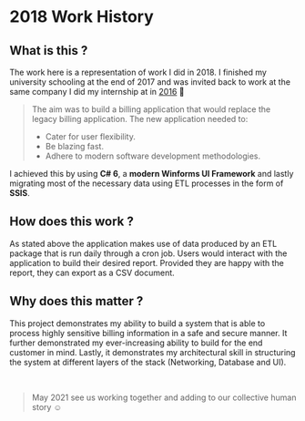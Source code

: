 # 2018 Work History

## What is this ?

The work here is a representation of work I did in 2018. I finished my university schooling at the end of 2017 and was invited back to work at the same company I did my internship at in [2016](https://github.com/Lwachira/2016-Internship) :partying_face:

> The aim was to build a billing application that would replace the legacy billing application. The new application needed to:
>- Cater for user flexibility.
>- Be blazing fast.
>- Adhere to modern software development methodologies.

I achieved this by using **C# 6**, a **modern Winforms UI Framework** and lastly migrating most of the necessary data using ETL processes in the form of **SSIS**.

## How does this work ?

As stated above the application makes use of data produced by an ETL package that is run daily through a cron job. Users would interact with the application to build their desired report. Provided they are happy with the report, they can export as a CSV document. 


## Why does this matter ?

This project demonstrates my ability to build a system that is able to process highly sensitive billing information in a safe and secure manner. It further demonstrated my ever-increasing ability to build for the end customer in mind. Lastly, it demonstrates my architectural skill in structuring the system at different layers of the stack (Networking, Database and UI).

<br/>

> May 2021 see us working together and adding to our collective human story :relaxed:
